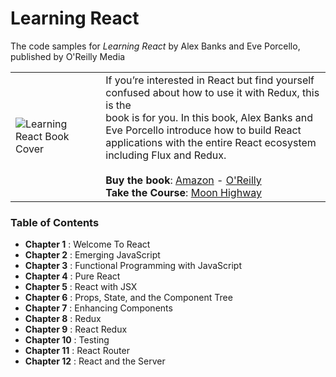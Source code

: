 Learning React
=================
The code samples for *Learning React* by Alex Banks and Eve Porcello, published by O'Reilly Media

|          |          |
|----------|----------|
| ![Learning React Book Cover](https://raw.githubusercontent.com/MoonHighway/learning-react/master/learning-react.jpg) |  If you’re interested in React but find yourself confused about how to use it with Redux, this is the<br> book is for you. In this book, Alex Banks and Eve Porcello introduce how to build React <br>applications with the entire React ecosystem including Flux and Redux. <br><br> __Buy the book__: [Amazon](https://www.amazon.com/Learning-React-Functional-Development-Flux/dp/1491954620/ref=sr_1_1?s=books&ie=UTF8&qid=1466542799&sr=1-1&keywords=learning+react) - [O'Reilly](http://shop.oreilly.com/product/0636920049579.do)<br>__Take the Course__: [Moon Highway](http://www.moonhighway.com)  |


### Table of Contents

* __Chapter 1__ : Welcome To React
* __Chapter 2__ : Emerging JavaScript
* __Chapter 3__ : Functional Programming with JavaScript
* __Chapter 4__ : Pure React
* __Chapter 5__ : React with JSX
* __Chapter 6__ : Props, State, and the Component Tree
* __Chapter 7__ : Enhancing Components
* __Chapter 8__ : Redux
* __Chapter 9__ : React Redux
* __Chapter 10__ : Testing
* __Chapter 11__ : React Router
* __Chapter 12__ : React and the Server



